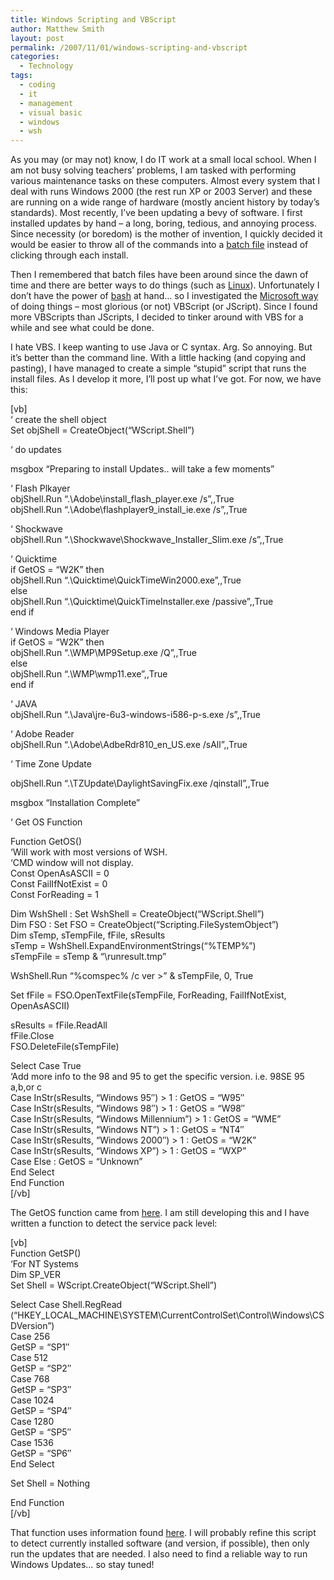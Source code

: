 ```yaml
---
title: Windows Scripting and VBScript
author: Matthew Smith
layout: post
permalink: /2007/11/01/windows-scripting-and-vbscript
categories:
  - Technology
tags:
  - coding
  - it
  - management
  - visual basic
  - windows
  - wsh
---
```

As you may (or may not) know, I do IT work at a small local school. When I am not busy solving teachers&#8217; problems, I am tasked with performing various maintenance tasks on these computers. Almost every system that I deal with runs Windows 2000 (the rest run XP or 2003 Server) and these are running on a wide range of hardware (mostly ancient history by today&#8217;s standards). Most recently, I&#8217;ve been updating a bevy of software. I first installed updates by hand &#8211; a long, boring, tedious, and annoying process. Since necessity (or boredom) is the mother of invention, I quickly decided it would be easier to throw all of the commands into a [batch file][1] instead of clicking through each install.<!--more-->

Then I remembered that batch files have been around since the dawn of time and there are better ways to do things (such as [Linux][2]). Unfortunately I don&#8217;t have the power of [bash][3] at hand&#8230; so I investigated the [Microsoft way][4] of doing things &#8211; most glorious (or not) VBScript (or JScript). Since I found more VBScripts than JScripts, I decided to tinker around with VBS for a while and see what could be done.

I hate VBS. I keep wanting to use Java or C syntax. Arg. So annoying. But it&#8217;s better than the command line. With a little hacking (and copying and pasting), I have managed to create a simple &#8220;stupid&#8221; script that runs the install files. As I develop it more, I&#8217;ll post up what I&#8217;ve got. For now, we have this:

[vb]  
&#8216; create the shell object  
Set objShell = CreateObject(&#8220;WScript.Shell&#8221;)

&#8216; do updates

msgbox &#8220;Preparing to install Updates.. will take a few moments&#8221;

&#8216; Flash Plkayer  
objShell.Run &#8220;.\Adobe\install\_flash\_player.exe /s&#8221;,,True  
objShell.Run &#8220;.\Adobe\flashplayer9\_install\_ie.exe /s&#8221;,,True

&#8216; Shockwave  
objShell.Run &#8220;.\Shockwave\Shockwave\_Installer\_Slim.exe /s&#8221;,,True

&#8216; Quicktime  
if GetOS = &#8220;W2K&#8221; then  
objShell.Run &#8220;.\Quicktime\QuickTimeWin2000.exe&#8221;,,True  
else  
objShell.Run &#8220;.\Quicktime\QuickTimeInstaller.exe /passive&#8221;,,True  
end if

&#8216; Windows Media Player  
if GetOS = &#8220;W2K&#8221; then  
objShell.Run &#8220;.\WMP\MP9Setup.exe /Q&#8221;,,True  
else  
objShell.Run &#8220;.\WMP\wmp11.exe&#8221;,,True  
end if

&#8216; JAVA  
objShell.Run &#8220;.\Java\jre-6u3-windows-i586-p-s.exe /s&#8221;,,True

&#8216; Adobe Reader  
objShell.Run &#8220;.\Adobe\AdbeRdr810\_en\_US.exe /sAll&#8221;,,True

&#8216; Time Zone Update

objShell.Run &#8220;.\TZUpdate\DaylightSavingFix.exe /qinstall&#8221;,,True

msgbox &#8220;Installation Complete&#8221;

&#8216; Get OS Function

Function GetOS()  
&#8216;Will work with most versions of WSH.  
&#8216;CMD window will not display.  
Const OpenAsASCII = 0  
Const FailIfNotExist = 0  
Const ForReading = 1

Dim WshShell : Set WshShell = CreateObject(&#8220;WScript.Shell&#8221;)  
Dim FSO : Set FSO = CreateObject(&#8220;Scripting.FileSystemObject&#8221;)  
Dim sTemp, sTempFile, fFile, sResults  
sTemp = WshShell.ExpandEnvironmentStrings(&#8220;%TEMP%&#8221;)  
sTempFile = sTemp &#038; &#8220;\runresult.tmp&#8221;

WshShell.Run &#8220;%comspec% /c ver >&#8221; &#038; sTempFile, 0, True

Set fFile = FSO.OpenTextFile(sTempFile, ForReading, FailIfNotExist, OpenAsASCII)

sResults = fFile.ReadAll  
fFile.Close  
FSO.DeleteFile(sTempFile)

Select Case True  
&#8216;Add more info to the 98 and 95 to get the specific version. i.e. 98SE 95 a,b,or c  
Case InStr(sResults, &#8220;Windows 95&#8243;) > 1 : GetOS = &#8220;W95&#8243;  
Case InStr(sResults, &#8220;Windows 98&#8243;) > 1 : GetOS = &#8220;W98&#8243;  
Case InStr(sResults, &#8220;Windows Millennium&#8221;) > 1 : GetOS = &#8220;WME&#8221;  
Case InStr(sResults, &#8220;Windows NT&#8221;) > 1 : GetOS = &#8220;NT4&#8243;  
Case InStr(sResults, &#8220;Windows 2000&#8243;) > 1 : GetOS = &#8220;W2K&#8221;  
Case InStr(sResults, &#8220;Windows XP&#8221;) > 1 : GetOS = &#8220;WXP&#8221;  
Case Else : GetOS = &#8220;Unknown&#8221;  
End Select  
End Function  
[/vb]

The GetOS function came from [here][5]. I am still developing this and I have written a function to detect the service pack level:

[vb]  
Function GetSP()  
&#8216;For NT Systems  
Dim SP_VER  
Set Shell = WScript.CreateObject(&#8220;WScript.Shell&#8221;)

Select Case Shell.RegRead (&#8220;HKEY\_LOCAL\_MACHINE\SYSTEM\CurrentControlSet\Control\Windows\CSDVersion&#8221;)  
Case 256  
GetSP = &#8220;SP1&#8243;  
Case 512  
GetSP = &#8220;SP2&#8243;  
Case 768  
GetSP = &#8220;SP3&#8243;  
Case 1024  
GetSP = &#8220;SP4&#8243;  
Case 1280  
GetSP = &#8220;SP5&#8243;  
Case 1536  
GetSP = &#8220;SP6&#8243;  
End Select

Set Shell = Nothing

End Function  
[/vb]

That function uses information found [here][6]. I will probably refine this script to detect currently installed software (and version, if possible), then only run the updates that are needed. I also need to find a reliable way to run Windows Updates&#8230; so stay tuned!

 [1]: http://en.wikipedia.org/wiki/Batch_file
 [2]: http://www.linuxcommand.org/writing_shell_scripts.php
 [3]: http://en.wikipedia.org/wiki/Bash
 [4]: http://en.wikipedia.org/wiki/Windows_Script_Host
 [5]: http://www.visualbasicscript.com/m_25374/tm.htm
 [6]: http://www.windowsnetworking.com/kbase/WindowsTips/WindowsNT/RegistryTips/Miscellaneous/Determineservicepacklevel.html